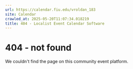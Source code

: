 ```yaml
---
url: https://calendar.fiu.edu/vroldan_183
site: Calendar
crawled_at: 2025-05-20T11:07:34.018219
title: 404 - Localist Event Calendar Software
---
```


# 404 - not found
We couldn't find the page on this community event platform.
